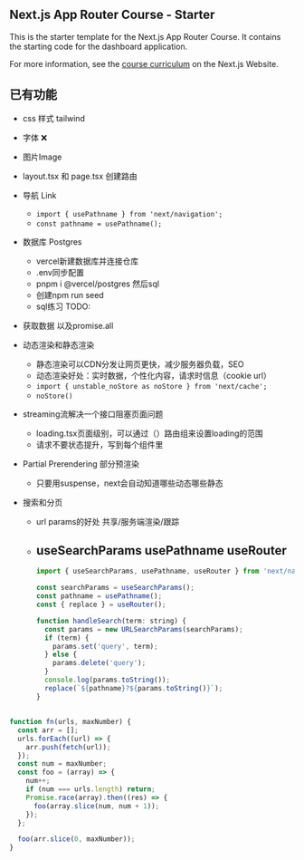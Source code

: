 ## Next.js App Router Course - Starter

This is the starter template for the Next.js App Router Course. It contains the starting code for the dashboard application.

For more information, see the [course curriculum](https://nextjs.org/learn) on the Next.js Website.

## 已有功能

- css 样式 tailwind
- 字体 ❌
- 图片Image
- layout.tsx 和 page.tsx 创建路由
- 导航 Link
  - `import { usePathname } from 'next/navigation';`
  - `const pathname = usePathname();`
- 数据库 Postgres
  - vercel新建数据库并连接仓库
  - .env同步配置
  - pnpm i @vercel/postgres 然后sql
  - 创建npm run seed
  - sql练习 TODO:
- 获取数据 以及promise.all
- 动态渲染和静态渲染
  - 静态渲染可以CDN分发让网页更快，减少服务器负载，SEO
  - 动态渲染好处：实时数据，个性化内容，请求时信息（cookie url）
  - `import { unstable_noStore as noStore } from 'next/cache';`
  - `noStore()`
- streaming流解决一个接口阻塞页面问题
  - loading.tsx页面级别，可以通过（）路由组来设置loading的范围
  - 请求不要状态提升，写到每个组件里
- Partial Prerendering 部分预渲染
  - 只要用suspense，next会自动知道哪些动态哪些静态
- 搜索和分页

  - url params的好处 共享/服务端渲染/跟踪
  - ## useSearchParams usePathname useRouter

    ```js
    import { useSearchParams, usePathname, useRouter } from 'next/navigation';

    const searchParams = useSearchParams();
    const pathname = usePathname();
    const { replace } = useRouter();

    function handleSearch(term: string) {
      const params = new URLSearchParams(searchParams);
      if (term) {
        params.set('query', term);
      } else {
        params.delete('query');
      }
      console.log(params.toString());
      replace(`${pathname}?${params.toString()}`);
    }
    ```

##

```js
function fn(urls, maxNumber) {
  const arr = [];
  urls.forEach((url) => {
    arr.push(fetch(url));
  });
  const num = maxNumber;
  const foo = (array) => {
    num++;
    if (num === urls.length) return;
    Promise.race(array).then((res) => {
      foo(array.slice(num, num + 1));
    });
  };

  foo(arr.slice(0, maxNumber));
}
```
